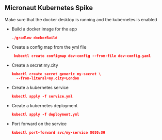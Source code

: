 ## Micronaut Kubernetes Spike

Make sure that the docker desktop is running and the kubernetes is enabled

- Build a docker image for the app
    ```json
    ./gradlew dockerBuild
    ```

- Create a config map from the yml file
    ```json
     kubectl create configmap dev-config --from-file dev-config.yaml
    ```

- Create a secret my.city
    ```json
    kubectl create secret generic my-secret \
      --from-literal=my.city=London
    ```

- Create a kubernetes service
    ```json
    kubectl apply -f service.yml
    ```

- Create a kubernetes deployment
    ```json
    kubectl apply -f deployment.yml
    ```

- Port forward on the service
    ```json
    kubectl port-forward svc/my-service 8080:80
    ```
